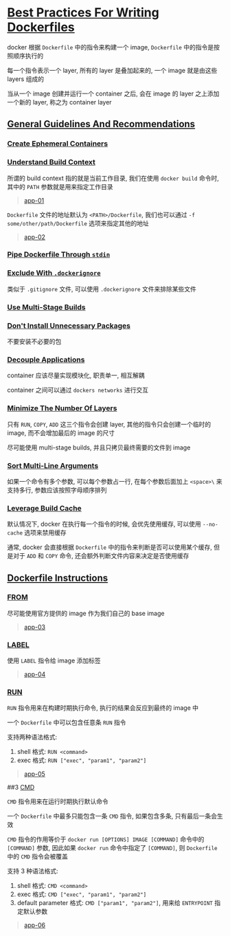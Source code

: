 # [Best Practices For Writing Dockerfiles](https://docs.docker.com/develop/develop-images/dockerfile_best-practices/)

docker 根据 `Dockerfile` 中的指令来构建一个 image, `Dockerfile` 中的指令是按照顺序执行的

每一个指令表示一个 layer, 所有的 layer 是叠加起来的, 一个 image 就是由这些 layers 组成的

当从一个 image 创建并运行一个 container 之后, 会在 image 的 layer 之上添加一个新的 layer, 称之为 container layer

## [General Guidelines And Recommendations](https://docs.docker.com/develop/develop-images/dockerfile_best-practices/#general-guidelines-and-recommendations)

### [Create Ephemeral Containers](https://docs.docker.com/develop/develop-images/dockerfile_best-practices/#create-ephemeral-containers)

### [Understand Build Context](https://docs.docker.com/develop/develop-images/dockerfile_best-practices/#understand-build-context)

所谓的 build context 指的就是当前工作目录, 我们在使用 `docker build` 命令时, 其中的 `PATH` 参数就是用来指定工作目录

> [app-01](./app-01)

`Dockerfile` 文件的地址默认为 `<PATH>/Dockerfile`, 我们也可以通过 `-f some/other/path/Dockerfile` 选项来指定其他的地址

> [app-02](./app-02)

### [Pipe Dockerfile Through `stdin`](https://docs.docker.com/develop/develop-images/dockerfile_best-practices/#pipe-dockerfile-through-stdin)

### [Exclude With `.dockerignore`](https://docs.docker.com/develop/develop-images/dockerfile_best-practices/#exclude-with-dockerignore)

类似于 `.gitignore` 文件, 可以使用 `.dockerignore` 文件来排除某些文件

### [Use Multi-Stage Builds](https://docs.docker.com/develop/develop-images/dockerfile_best-practices/#use-multi-stage-builds)

### [Don't Install Unnecessary Packages](https://docs.docker.com/develop/develop-images/dockerfile_best-practices/#dont-install-unnecessary-packages)

不要安装不必要的包

### [Decouple Applications](https://docs.docker.com/develop/develop-images/dockerfile_best-practices/#decouple-applications)

container 应该尽量实现模块化, 职责单一, 相互解耦

container 之间可以通过 `dockers networks` 进行交互

### [Minimize The Number Of Layers](https://docs.docker.com/develop/develop-images/dockerfile_best-practices/#minimize-the-number-of-layers)

只有 `RUN`, `COPY`, `ADD` 这三个指令会创建 layer, 其他的指令只会创建一个临时的 image, 而不会增加最后的 image 的尺寸

尽可能使用 multi-stage builds, 并且只拷贝最终需要的文件到 image

### [Sort Multi-Line Arguments](https://docs.docker.com/develop/develop-images/dockerfile_best-practices/#sort-multi-line-arguments)

如果一个命令有多个参数, 可以每个参数占一行, 在每个参数后面加上 `<space>\` 来支持多行, 参数应该按照字母顺序排列

### [Leverage Build Cache](https://docs.docker.com/develop/develop-images/dockerfile_best-practices/#leverage-build-cache)

默认情况下, docker 在执行每一个指令的时候, 会优先使用缓存, 可以使用 `--no-cache` 选项来禁用缓存

通常, docker 会直接根据 `Dockerfile` 中的指令来判断是否可以使用某个缓存, 但是对于 `ADD` 和 `COPY` 命令, 还会额外判断文件内容来决定是否使用缓存

## [Dockerfile Instructions](https://docs.docker.com/develop/develop-images/dockerfile_best-practices/#dockerfile-instructions)

### [FROM](https://docs.docker.com/develop/develop-images/dockerfile_best-practices/#from)

尽可能使用官方提供的 image 作为我们自己的 base image

> [app-03](./app-03)

### [LABEL](https://docs.docker.com/develop/develop-images/dockerfile_best-practices/#label)

使用 `LABEL` 指令给 image 添加标签

> [app-04](./app-04)

### [RUN](https://docs.docker.com/develop/develop-images/dockerfile_best-practices/#run)

`RUN` 指令用来在构建时期执行命令, 执行的结果会反应到最终的 image 中

一个 `Dockerfile` 中可以包含任意条 `RUN` 指令

支持两种语法格式:

1. shell 格式: `RUN <command>`
2. exec 格式: `RUN ["exec", "param1", "param2"]`

> [app-05](./app-05)

##3 [CMD](https://docs.docker.com/develop/develop-images/dockerfile_best-practices/#cmd)

`CMD` 指令用来在运行时期执行默认命令

一个 `Dockerfile` 中最多只能包含一条 `CMD` 指令, 如果包含多条, 只有最后一条会生效

`CMD` 指令的作用等价于 `docker run [OPTIONS] IMAGE [COMMAND]` 命令中的 `[COMMAND]` 参数, 因此如果 `docker run` 命令中指定了 `[COMMAND]`, 则 `Dockerfile` 中的 `CMD` 指令会被覆盖

支持 3 种语法格式:

1. shell 格式: `CMD <command>`
2. exec 格式: `CMD ["exec", "param1", "param2"]`
3. default parameter 格式: `CMD ["param1", "param2"]`, 用来给 `ENTRYPOINT` 指定默认参数

> [app-06](./app-06)
